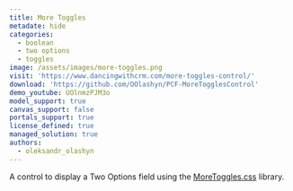 ```yaml
---
title: More Toggles
metadate: hide
categories:
  - boolean
  - two options
  - toggles
image: /assets/images/more-toggles.png
visit: 'https://www.dancingwithcrm.com/more-toggles-control/'
download: 'https://github.com/OOlashyn/PCF-MoreTogglesControl'
demo_youtube: UOlnmzPJM3o
model_support: true
canvas_support: false
portals_support: true
license_defined: true
managed_solution: true
authors:
  - oleksandr_olashyn
---
```

A control to display a Two Options field using the <a target="_blank" href="https://jnkkkk.github.io/MoreToggles.css/allToggles.html">MoreToggles.css</a> library.
